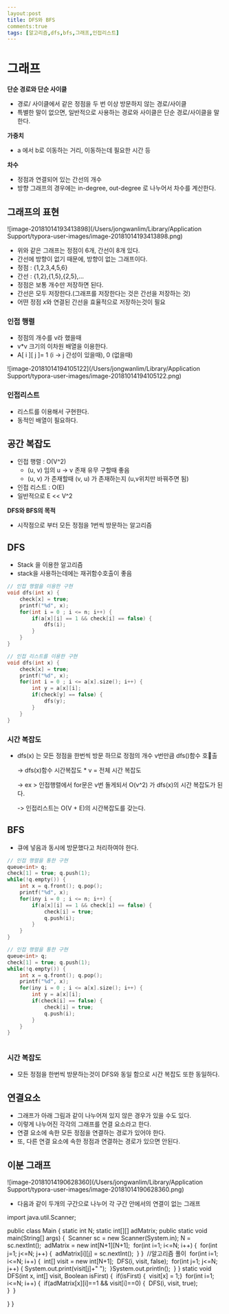 ```yaml
---
layout:post
title: DFS와 BFS
comments:true
tags: [알고리즘,dfs,bfs,그래프,인접리스트]
---
```




# 그래프

**단순 경로와 단순 사이클**

- 경로/ 사이클에서 같은 정점을 두 번 이상 방문하지 않는 경로/사이클
- 특별한 말이 없으면, 일반적으로 사용하는 경로와 사이클은 단순 경로/사이클을 말한다.

**가중치**

- a 에서 b로 이동하는 거리, 이동하는데 필요한 시간 등

**차수**

- 정점과 연결되어 있는 간선의 개수
- 방향 그래프의 경우에는 in-degree, out-degree 로 나누어서 차수를 계산한다.



## 그래프의 표현

![image-20181014193413898](/Users/jongwanlim/Library/Application Support/typora-user-images/image-20181014193413898.png)

- 위와 같은 그래프는 정점이 6개, 간선이 8개 있다.
- 간선에 방향이 없기 때문에, 방향이 없는 그래프이다.
- 정점 : {1,2,3,4,5,6}
- 간선 : {1,2},{1,5},{2,5},...
- 정점은 보통 개수만 저장하면 된다.
- 간선은 모두 저장한다.(그래프를 저장한다는 것은 간선을 저장하는 것)
- 어떤 정점 x와 연결된 간선을 효율적으로 저장하는것이 필요



### 인접 행렬

- 정점의 개수를 v라 했을때
- v*v 크기의 이차원 배열을 이용한다.
- A[ i ][ j ]= 1 (i -> j 간성이 있을때), 0 (없을때)

![image-20181014194105122](/Users/jongwanlim/Library/Application Support/typora-user-images/image-20181014194105122.png)

### 인접리스트

- 리스트를 이용해서 구현한다.
- 동적인 배열이 필요하다.



## 공간 복잡도

- 인접 행렬 : O(V^2)
  - (u, v) 임의 u -> v 존재 유무 구할때 좋음
  - (u, v) 가 존재할때 (v, u) 가 존재하는지 (u,v위치만 바꿔주면 됨)
- 인접 리스트 : O(E)
- 일반적으로  E << V^2





**DFS와 BFS의 목적**

- 시작점으로 부터 모든 정점을 1번씩 방문하는 알고리즘

## DFS

- Stack 을 이용한 알고리즘
- stack을 사용하는데에는 재귀함수호출이 좋음

```c++
// 인접 행렬을 이용한 구현
void dfs(int x) {
    check[x] = true;
    printf("%d", x);
    for(int i = 0 ; i <= n; i++) {
    	if(a[x][i] == 1 && check[i] == false) {
        	dfs(i);
        }
    }
}
```

```c++
// 인접 리스트를 이용한 구현
void dfs(int x) {
    check[x] = true;
    printf("%d", x);
    for(int i = 0 ; i <= a[x].size(); i++) {
    	int y = a[x][i];
    	if(check[y] == false) {
            dfs(y);
    	}
    }
}
```

### **시간 복잡도**

- dfs(x) 는 모든 정점을 한번씩 방문 하므로 정점의 개수 v번만큼 dfs()함수 호출

  -> dfs(x)함수 시간복잡도 * v = 전체 시간 복잡도

  -> ex > 인접행렬에서 for문은 v번 돌게되서 O(v^2) 가 dfs(x)의 시간 복잡도가 된다.

  -> 인접리스트는 O(V + E)의 시간복잡도를 갖는다.



## BFS

- 큐에 넣음과 동시에 방문했다고 처리하여야 한다.

```c++
// 인접 행렬을 통한 구현
queue<int> q;
check[1] = true; q.push(1);
while(!q.empty()) {
    int x = q.front(); q.pop();
    printf("%d", x);
    for(iny i = 0 ; i <= n; i++) {
        if(a[x][i] == 1 && check[i] == false) {
            check[i] = true;
            q.push(i);
        }
    }
}

```

~~~ c++
// 인접 행렬을 통한 구현
queue<int> q;
check[1] = true; q.push(1);
while(!q.empty()) {
    int x = q.front(); q.pop();
    printf("%d", x);
    for(iny i = 0 ; i <= a[x].size(); i++) {
        int y = a[x][i];
        if(check[i] == false) {
            check[i] = true;
            q.push(i);
        }
    }
}
~~~



~~~

~~~



### 시간 복잡도

- 모든 정점을 한번씩 방문하는것이 DFS와 동일 함으로 시간 복잡도 또한 동일하다.





## 연결요소

- 그래프가 아래 그림과 같이 나누어져 있지 않은 경우가 있을 수도 있다.
- 이렇게 나누어진 각각의 그래프를 연결 요소라고 한다.
- 연결 요소에 속한 모든 정점을 연결하는 경로가 있어야 한다.
- 또, 다른 연결 요소에 속한 정점과 연결하는 경로가 있으면 안된다.



## 이분 그래프

![image-20181014190628360](/Users/jongwanlim/Library/Application Support/typora-user-images/image-20181014190628360.png)

- 다음과 같이 두개의 구간으로 나누어 각 구간 안에서의 연결이 없는 그래프 

import java.util.Scanner;

public class Main {
  static int N;
  static int[][] adMatrix;
  public static void main(String[] args) {
​    Scanner sc = new Scanner(System.in);
​    N = sc.nextInt();
​    adMatrix = new int[N+1][N+1];
​    for(int i=1; i<=N; i++) {
​      for(int j=1; j<=N; j++) {
​        adMatrix[i][j] = sc.nextInt();
​      }
​    }
​    //알고리즘 풀이
​    for(int i=1; i<=N; i++) {
​      int[] visit = new int[N+1];
​      DFS(i, visit, false);
​      for(int j=1; j<=N; j++) {
​        System.out.print(visit[j]+" ");
​      }System.out.println();
​    }
  }
  static void DFS(int x, int[] visit, Boolean isFirst) {
​    if(isFirst) { 
​      visit[x] = 1;
​    }
​    for(int i=1; i<=N; i++) {
​      if(adMatrix[x][i]==1 && visit[i]==0) {
​        DFS(i, visit, true);        
​      }
​       }

  }
}